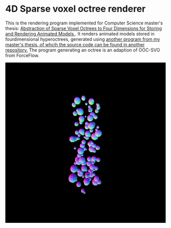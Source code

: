 # 4D Sparse voxel octree renderer

This is the rendering program implemented for Computer Science master's thesis: [ Abstraction of Sparse Voxel Octrees to Four Dimensions for Storing and Rendering Animated Models ](https://limo.libis.be/primo-explore/fulldisplay?docid=32LIBIS_ALMA_DS71188553570001471&context=L&vid=KULeuven&search_scope=ALL_CONTENT&tab=all_content_tab&lang=en_US).
It renders animated models stored in fourdimensional hyperoctrees, generated using [another program from my master's thesis, of whcih the source code can be found in another repository.](https://github.com/joschout/OOC-4D-SVO-Builder/)  The program generating an octree is an adaption of OOC-SVO from ForceFlow.


![Example animations of falling marbles](./Images/marbles_S512_T128_P16_model_LEVELSLODNormal_distance_stack_100001-0129.gif)
